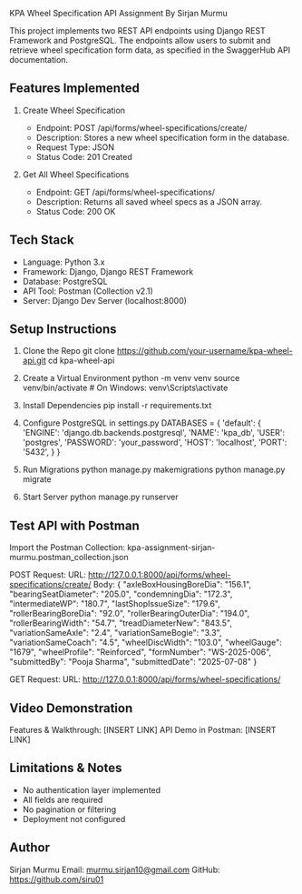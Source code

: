
KPA Wheel Specification API Assignment
By Sirjan Murmu

This project implements two REST API endpoints using Django REST Framework and PostgreSQL. The endpoints allow users to submit and retrieve wheel specification form data, as specified in the SwaggerHub API documentation.

Features Implemented
---------------------
1. Create Wheel Specification
   - Endpoint: POST /api/forms/wheel-specifications/create/
   - Description: Stores a new wheel specification form in the database.
   - Request Type: JSON
   - Status Code: 201 Created

2. Get All Wheel Specifications
   - Endpoint: GET /api/forms/wheel-specifications/
   - Description: Returns all saved wheel specs as a JSON array.
   - Status Code: 200 OK

Tech Stack
-----------
- Language: Python 3.x
- Framework: Django, Django REST Framework
- Database: PostgreSQL
- API Tool: Postman (Collection v2.1)
- Server: Django Dev Server (localhost:8000)

Setup Instructions
-------------------
1. Clone the Repo
   git clone https://github.com/your-username/kpa-wheel-api.git
   cd kpa-wheel-api

2. Create a Virtual Environment
   python -m venv venv
   source venv/bin/activate  # On Windows: venv\Scripts\activate

3. Install Dependencies
   pip install -r requirements.txt

4. Configure PostgreSQL in settings.py
   DATABASES = {
       'default': {
           'ENGINE': 'django.db.backends.postgresql',
           'NAME': 'kpa_db',
           'USER': 'postgres',
           'PASSWORD': 'your_password',
           'HOST': 'localhost',
           'PORT': '5432',
       }
   }

5. Run Migrations
   python manage.py makemigrations
   python manage.py migrate

6. Start Server
   python manage.py runserver

Test API with Postman
-----------------------
Import the Postman Collection: kpa-assignment-sirjan-murmu.postman_collection.json

POST Request:
URL: http://127.0.0.1:8000/api/forms/wheel-specifications/create/
Body:
{
  "axleBoxHousingBoreDia": "156.1",
  "bearingSeatDiameter": "205.0",
  "condemningDia": "172.3",
  "intermediateWP": "180.7",
  "lastShopIssueSize": "179.6",
  "rollerBearingBoreDia": "92.0",
  "rollerBearingOuterDia": "194.0",
  "rollerBearingWidth": "54.7",
  "treadDiameterNew": "843.5",
  "variationSameAxle": "2.4",
  "variationSameBogie": "3.3",
  "variationSameCoach": "4.5",
  "wheelDiscWidth": "103.0",
  "wheelGauge": "1679",
  "wheelProfile": "Reinforced",
  "formNumber": "WS-2025-006",
  "submittedBy": "Pooja Sharma",
  "submittedDate": "2025-07-08"
}

GET Request:
URL: http://127.0.0.1:8000/api/forms/wheel-specifications/

Video Demonstration
---------------------
Features & Walkthrough: [INSERT LINK]
API Demo in Postman: [INSERT LINK]


Limitations & Notes
---------------------
- No authentication layer implemented
- All fields are required
- No pagination or filtering
- Deployment not configured

Author
--------
Sirjan Murmu
Email: murmu.sirjan10@gmail.com
GitHub: https://github.com/siru01
